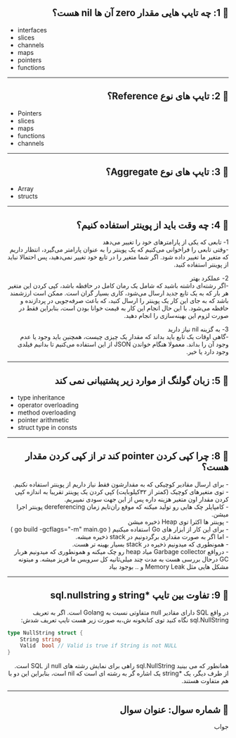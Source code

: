 
 <h2 dir="rtl"> 🌱 1: چه تایپ هایی مقدار zero آن ها nil هست؟</h2>

* interfaces
* slices
* channels
* maps
* pointers  
* functions

---

 <h2 dir="rtl"> 🌱 2: تایپ های نوع Reference؟</h2>  

* Pointers
* slices
* maps
* functions
* channels

---

 <h2 dir="rtl"> 🌱 3: تایپ های نوع Aggregate؟</h2>  

* Array 
* structs

---

<h2 dir="rtl">🌱 4: چه وقت باید از پوینتر استفاده کنیم؟</h2>
 <p dir="rtl">
1- تابعی که یکی از پارامترهای خود را تغییر می‌دهد
<br>
-وقتی تابعی را فراخوانی می‌کنیم که یک پوینتر را به عنوان پارامتر می‌گیرد، انتظار داریم که متغیر ما تغییر داده شود. اگر شما متغیر را در تابع خود تغییر نمی‌دهید، پس احتمالا نباید از پوینتر استفاده کنید.
 </p>
 <p dir="rtl">
2- عملکرد بهتر
<br>
-اگر رشته‌ای داشته باشید که شامل یک رمان کامل در حافظه باشد، کپی کردن این متغیر هر بار که به یک تابع جدید ارسال می‌شود، کاری بسیار گران است. ممکن است ارزشمند باشد که به جای این کار یک پوینتر را ارسال کنید، که باعث صرفه‌جویی در پردازنده و حافظه می‌شود. با این حال انجام این کار به قیمت خوانا بودن است، بنابراین فقط در صورت لزوم این بهینه‌سازی را انجام دهید.
  </p>
 <p dir="rtl">
3- به گزینه nil نیاز دارید
<br>
-گاهی اوقات یک تابع باید بداند که مقدار یک چیزی چیست، همچنین باید وجود یا عدم وجود آن را بداند. معمولا هنگام خواندن JSON از این استفاده می‌کنیم تا بدانیم فیلدی وجود دارد یا خیر.
 </p>

---

 <h2 dir="rtl"> 🌱 5: زبان گولنگ از موارد زیر پشتیبانی نمی کند</h2>

* type inheritance
* operator overloading
* method overloading
* pointer arithmetic
* struct type in consts


---

 <h2  dir="rtl"> 🌱 8: چرا کپی کردن pointer کند تر از کپی کردن مقدار هست؟</h2>  
 <p   dir="rtl">
- برای ارسال مقادیر کوچیکی که به مقدارشون فقط نیاز داریم از پوینتر استفاده نکنیم. <br>
- توی متغیرهای کوچیک (کمتر از ۳۲کیلوبایت) کپی کردن یک پوینتر تقریبا به اندازه کپی کردن مقدار اون متغیر هزینه داره  پس از این جهت سودی نمیبریم.<br>
- کامپایلر چک هایی رو تولید میکنه که موقع ران‌تایم زمان dereferencing پوینتر اجرا میشن.<br>
- پوینتر ها اکثرا توی Heap ذخیره میشن<br>
- برای این کار از ابزار های Go استفاده میکنیم ( go build -gcflags="-m" main.go )<br>
- اما اگر به صورت مقداری برگردونیم در stack ذخیره میشه.<br>
- همونطوری که میدونیم ذخیره در stack بسیار بهینه تر هست.<br>
- درواقع Garbage collector میاد heap رو چک میکنه و همونطوری که میدونیم هربار GC درحال بررسی هست به مدت چند میلی‌ثانیه کل سرویس ما فریز میشه. و میتونه مشکل هایی مثل Memory Leak و .. بوجود بیاد<br>
 </p>

---
 <h2  dir="rtl"> 🌱 9: تفاوت بین تایپ *string و sql.nullstring  </h2>  
 <p  dir="rtl">
در واقع SQL دارای مقادیر null متفاوتی نسبت به Golang است.
اگر به تعریف sql.NullString نگاه کنید توی کتابخونه ش،به صورت زیر هست تایپ تعریف شدش:
</p>

```go
type NullString struct {
    String string
    Valid  bool // Valid is true if String is not NULL
}
```

 <p  dir="rtl">
همانطور که می بینید sql.NullString راهی برای نمایش رشته های null از SQL است. 
<br>
از طرف دیگر، یک *string یک اشاره گر به رشته ای است که nil است، بنابراین این دو با هم متفاوت هستند.
 </p>

---
 <h2  dir="rtl"> 🌱  شماره سوال: عنوان سوال  </h2>  
 <p  dir="rtl">
جواب 
 </p>